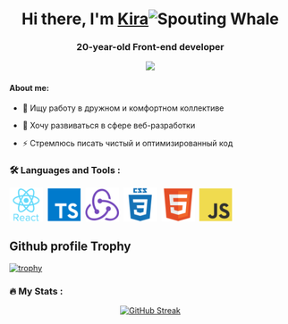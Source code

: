 <h1 align="center">Hi there, I'm <a href="https://kimurzz.site">Kira</a><img src="https://raw.githubusercontent.com/Tarikul-Islam-Anik/Animated-Fluent-Emojis/master/Emojis/Animals/Spouting%20Whale.png" alt="Spouting Whale" width="60" height="35" /></h1>
<h3 align="center">20-year-old Front-end developer</h3>

<div id="header" align="center">
<img src="https://media.giphy.com/media/WIQ0N0OUvei1OW1h9Z/giphy.gif?cid=ecf05e477yg7d130nnnco80y8sb5y73sqpu0tjss19tvjndj&ep=v1_gifs_related&rid=giphy.gif&ct=s" width="100"/>
</div>

<h4>About me:</h4>

- :telescope: Ищу работу в дружном и комфортном коллективе

- :seedling: Хочу развиваться в сфере веб-разработки

- :zap: Стремлюсь писать чистый и оптимизированный код

### :hammer_and_wrench: Languages and Tools :
<div>
  <img src="https://github.com/devicons/devicon/blob/master/icons/react/react-original-wordmark.svg" title="React" alt="React" width="60" height="60"/>&nbsp;
  <img src="https://github.com/devicons/devicon/blob/master/icons/typescript/typescript-original.svg" title="Typescript" alt="Typescript" width="60" height="60"/>&nbsp;
  <img src="https://github.com/devicons/devicon/blob/master/icons/redux/redux-original.svg" title="Redux" alt="Redux " width="60" height="60"/>&nbsp;
  <img src="https://github.com/devicons/devicon/blob/master/icons/css3/css3-plain-wordmark.svg"  title="CSS3" alt="CSS" width="60" height="60"/>&nbsp;
  <img src="https://github.com/devicons/devicon/blob/master/icons/html5/html5-original.svg" title="HTML5" alt="HTML" width="60" height="60"/>&nbsp;
  <img src="https://github.com/devicons/devicon/blob/master/icons/javascript/javascript-original.svg" title="JavaScript" alt="JavaScript" width="60" height="60"/>&nbsp;
</div>

<h2>Github profile Trophy</h2>

[![trophy](https://github-profile-trophy.vercel.app/?username=piierro&theme=monokai)](https://github.com/ryo-ma/github-profile-trophy)

### :fire: My Stats :
<div align="center">
<a href="https://git.io/streak-stats"><img src="http://github-readme-streak-stats.herokuapp.com?user=piierro&theme=monokai" alt="GitHub Streak" /></a>
</div>
